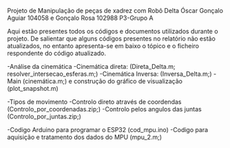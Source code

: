 Projeto de Manipulação de peças de xadrez com  Robô Delta Óscar 
Gonçalo Aguiar 104058 e Gonçalo Rosa 102988 P3-Grupo A


Aqui estão presentes todos os códigos e documentos utilizados durante o projeto.
De salientar que alguns códigos presentes no relatório não estão atualizados, no entanto apresenta-se em baixo o tópico e o ficheiro respondente do código atualizado.

-Análise da cinemática
	-Cinemática direta: (Direta_Delta.m; resolver_intersecao_esferas.m;)
	-Cinemática Inversa: (Inversa_Delta.m;)
	-Main (cinemática.m;) e construção do gráfico de visualização (plot_snapshot.m)

-Tipos de movimento
	-Controlo direto através de coordendas (Controlo_por_coordenadas.zip;)
	-Controlo pelos angulos das juntas (Controlo_por_juntas.zip;)

-Codigo Arduino para programar o ESP32 (cod_mpu.ino)
-Codigo para aquisição e tratamento dos dados do MPU (mpu_2.m;)
	
